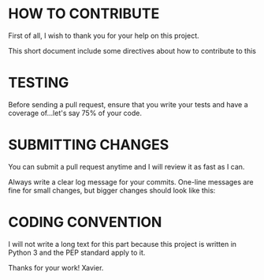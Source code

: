 HOW TO CONTRIBUTE
=================
First of all, I wish to thank you for your help on this project.

This short document include some directives about how to contribute to this

TESTING
=======
Before sending a pull request, ensure that you write your tests and have a
coverage of...let's say 75% of your code.

SUBMITTING CHANGES
==================
You can submit a pull request anytime and I will review it as fast as I can.

Always write a clear log message for your commits. One-line messages are fine for
small changes, but bigger changes should look like this:

CODING CONVENTION
=================
I will not write a long text for this part because this project is written in
Python 3 and the PEP standard apply to it.

Thanks for your work!
Xavier.
